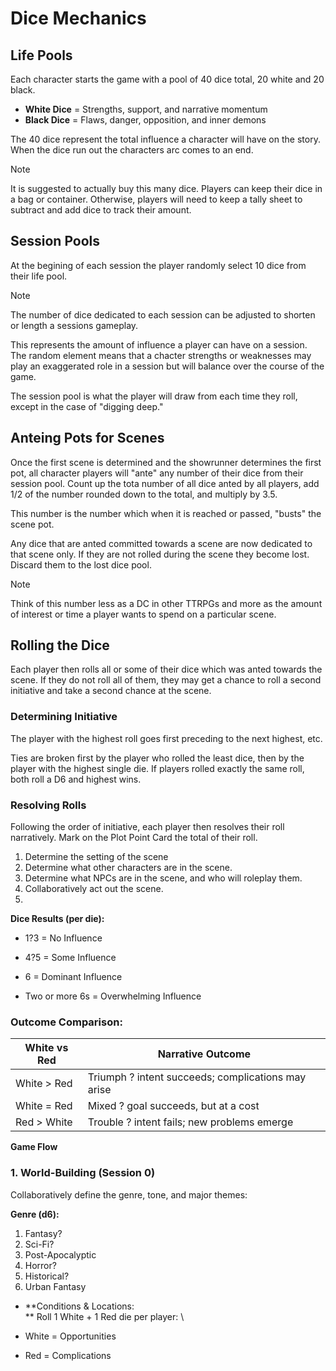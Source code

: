# Dice Mechanics

## Life Pools

Each character starts the game with a pool of 40 dice total, 20 white and 20 black.

- **White Dice** = Strengths, support, and narrative momentum  
- **Black Dice** = Flaws, danger, opposition, and inner demons  

The 40 dice represent the total influence a character will have on the story. When the dice run out the characters arc comes to an end. 

> [!NOTE]
> It is suggested to actually buy this many dice. Players can keep their dice in a bag or container.
> Otherwise, players will need to keep a tally sheet to subtract and add dice to track their amount.


## Session Pools

At the begining of each session the player randomly select 10 dice from their life pool. 

> [!NOTE]
> The number of dice dedicated to each session can be adjusted to shorten or length a sessions gameplay. 



This represents the amount of influence a player can have on a session. The random element means that a chacter strengths or weaknesses may play an exaggerated role in a session but will balance over the course of the game.

The session pool is what the player will draw from each time they roll, except in the case of "digging deep." 

## Anteing Pots for Scenes 

Once the first scene is determined and the showrunner determines the first pot, all character players will "ante" any number of their dice from their session pool. Count up the tota number of all dice anted by all players, add 1/2 of the number rounded down to the total, and multiply by 3.5. 

This number is the number which when it is reached or passed, "busts" the scene pot. 

Any dice that are anted committed towards a scene are now dedicated to that scene only. If they are not rolled during the scene they become lost. Discard them to the lost dice pool. 

> [!NOTE]
> Think of this number less as a DC in other TTRPGs and more as the amount of interest or time a player wants to spend on a particular scene. 

## Rolling the Dice

Each player then rolls all or some of their dice which was anted towards the scene. If they do not roll all of them, they may get a chance to roll a second initiative and take a second chance at the scene. 

### Determining Initiative

The player with the highest roll goes first preceding to the next highest, etc.

Ties are broken first by the player who rolled the least dice, then by the player with the highest single die. If players rolled exactly the same roll, both roll a D6 and highest wins.

### Resolving Rolls

Following the order of initiative, each player then resolves their roll narratively. Mark on the Plot Point Card the total of their roll. 

1. Determine the setting of the scene
2. Determine what other characters are in the scene.
3. Determine what NPCs are in the scene, and who will roleplay them. 
4. Collaboratively act out the scene.
5. 

**Dice Results (per die):**

- 1?3 = No Influence

- 4?5 = Some Influence

- 6 = Dominant Influence

- Two or more 6s = Overwhelming Influence

### **Outcome Comparison:**

| White vs Red | Narrative Outcome |
|---|---|
| White > Red | Triumph ? intent succeeds; complications may arise |
| White = Red | Mixed ? goal succeeds, but at a cost |
| Red > White | Trouble ? intent fails; new problems emerge |

**Game Flow**

### **1. World-Building (Session 0)**

Collaboratively define the genre, tone, and major themes:

**Genre (d6):**

1. Fantasy?
2. Sci-Fi?
3. Post-Apocalyptic
4. Horror?
5. Historical?
6. Urban Fantasy

- **Conditions & Locations: \
** Roll 1 White + 1 Red die per player: \


- White = Opportunities

- Red = Complications